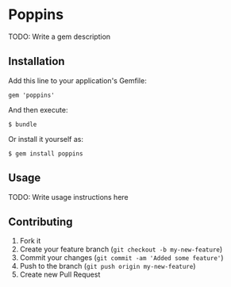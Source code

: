 # Poppins

TODO: Write a gem description

## Installation

Add this line to your application's Gemfile:

    gem 'poppins'

And then execute:

    $ bundle

Or install it yourself as:

    $ gem install poppins

## Usage

TODO: Write usage instructions here

## Contributing

1. Fork it
2. Create your feature branch (`git checkout -b my-new-feature`)
3. Commit your changes (`git commit -am 'Added some feature'`)
4. Push to the branch (`git push origin my-new-feature`)
5. Create new Pull Request
